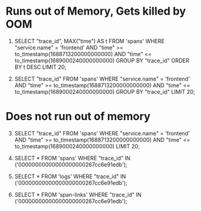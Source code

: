# Runs out of Memory, Gets killed by OOM

1. SELECT "trace_id", MAX("time") AS t FROM 'spans' WHERE "service.name" = 'frontend' AND "time" >= to_timestamp(1688713200000000000) AND "time" <= to_timestamp(1689000240000000000) GROUP BY "trace_id" ORDER BY t DESC LIMIT 20;

2. SELECT "trace_id" FROM 'spans' WHERE "service.name" = 'frontend' AND "time" >= to_timestamp(1688713200000000000) AND "time" <= to_timestamp(1689000240000000000) GROUP BY "trace_id" LIMIT 20;

# Does not run out of memory

3. SELECT "trace_id" FROM 'spans' WHERE "service.name" = 'frontend' AND "time" >= to_timestamp(1688713200000000000) AND "time" <= to_timestamp(1689000240000000000) LIMIT 20;

4. SELECT * FROM 'spans' WHERE "trace_id" IN ('00000000000000000000267cc6e91edb');

5. SELECT * FROM 'logs' WHERE "trace_id" IN ('00000000000000000000267cc6e91edb');

6. SELECT * FROM 'span-links' WHERE "trace_id" IN ('00000000000000000000267cc6e91edb');
